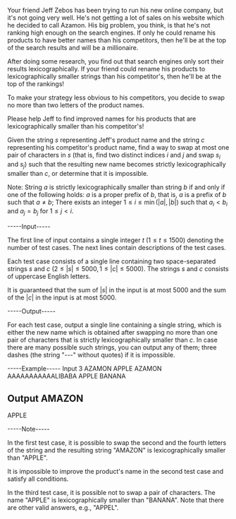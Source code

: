 Your friend Jeff Zebos has been trying to run his new online company, but it's not going very well. He's not getting a lot of sales on his website which he decided to call Azamon. His big problem, you think, is that he's not ranking high enough on the search engines. If only he could rename his products to have better names than his competitors, then he'll be at the top of the search results and will be a millionaire.

After doing some research, you find out that search engines only sort their results lexicographically. If your friend could rename his products to lexicographically smaller strings than his competitor's, then he'll be at the top of the rankings!

To make your strategy less obvious to his competitors, you decide to swap no more than two letters of the product names.

Please help Jeff to find improved names for his products that are lexicographically smaller than his competitor's!

Given the string $s$ representing Jeff's product name and the string $c$ representing his competitor's product name, find a way to swap at most one pair of characters in $s$ (that is, find two distinct indices $i$ and $j$ and swap $s_i$ and $s_j$) such that the resulting new name becomes strictly lexicographically smaller than $c$, or determine that it is impossible.

Note: String $a$ is strictly lexicographically smaller than string $b$ if and only if one of the following holds:  $a$ is a proper prefix of $b$, that is, $a$ is a prefix of $b$ such that $a \neq b$;  There exists an integer $1 \le i \le \min{(|a|, |b|)}$ such that $a_i < b_i$ and $a_j = b_j$ for $1 \le j < i$. 


-----Input-----

The first line of input contains a single integer $t$ ($1 \le t \le 1500$) denoting the number of test cases. The next lines contain descriptions of the test cases.

Each test case consists of a single line containing two space-separated strings $s$ and $c$ ($2 \le |s| \le 5000, 1 \le |c| \le 5000$). The strings $s$ and $c$ consists of uppercase English letters.

It is guaranteed that the sum of $|s|$ in the input is at most $5000$ and the sum of the $|c|$ in the input is at most $5000$.


-----Output-----

For each test case, output a single line containing a single string, which is either  the new name which is obtained after swapping no more than one pair of characters that is strictly lexicographically smaller than $c$. In case there are many possible such strings, you can output any of them;  three dashes (the string "---" without quotes) if it is impossible. 


-----Example-----
Input
3
AZAMON APPLE
AZAMON AAAAAAAAAAALIBABA
APPLE BANANA

Output
AMAZON
---
APPLE



-----Note-----

In the first test case, it is possible to swap the second and the fourth letters of the string and the resulting string "AMAZON" is lexicographically smaller than "APPLE".

It is impossible to improve the product's name in the second test case and satisfy all conditions.

In the third test case, it is possible not to swap a pair of characters. The name "APPLE" is lexicographically smaller than "BANANA". Note that there are other valid answers, e.g., "APPEL".
